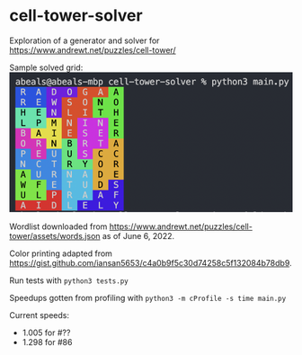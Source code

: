 # cell-tower-solver
Exploration of a generator and solver for https://www.andrewt.net/puzzles/cell-tower/

Sample solved grid:
<img src="sc.png" >

Wordlist downloaded from https://www.andrewt.net/puzzles/cell-tower/assets/words.json as of June 6, 2022.

Color printing adapted from https://gist.github.com/iansan5653/c4a0b9f5c30d74258c5f132084b78db9.

Run tests with `python3 tests.py`

Speedups gotten from profiling with `python3 -m cProfile -s time main.py`

Current speeds:
* 1.005 for #??
* 1.298 for #86
